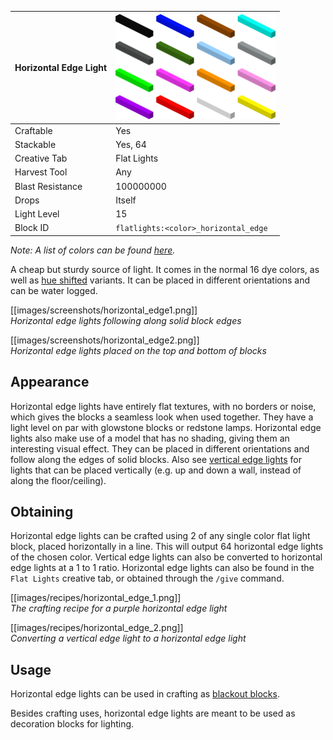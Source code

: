 | Horizontal Edge Light | <img src="images/misc/horizontal_edge_vanilla.png" width="256" alt=""/> |
|-----------------------|-------------------------------------------------------------------------|
| Craftable             | Yes                                                                     |
| Stackable             | Yes, 64                                                                 |
| Creative Tab          | Flat Lights                                                             |
| Harvest Tool          | Any                                                                     |
| Blast Resistance      | 100000000                                                               |
| Drops                 | Itself                                                                  |
| Light Level           | 15                                                                      |
| Block ID              | `flatlights:<color>_horizontal_edge`                                    |

_Note: A list of colors can be found [here](Colors)._

A cheap but sturdy source of light. It comes in the normal 16 dye colors, as well as [hue shifted](Hue-Shifted-Blocks) variants. It can be placed in different orientations and can be water logged.

[[images/screenshots/horizontal_edge1.png]]     
_Horizontal edge lights following along solid block edges_

[[images/screenshots/horizontal_edge2.png]]     
_Horizontal edge lights placed on the top and bottom of blocks_

## Appearance
Horizontal edge lights have entirely flat textures, with no borders or noise, which gives the blocks a seamless look when used together. They have a light level on par with glowstone blocks or redstone lamps. Horizontal edge lights also make use of a model that has no shading, giving them an interesting visual effect. They can be placed in different orientations and follow along the edges of solid blocks. Also see [vertical edge lights](Vertical-Edge-Light) for lights that can be placed vertically (e.g. up and down a wall, instead of along the floor/ceiling).

## Obtaining
Horizontal edge lights can be crafted using 2 of any single color flat light block, placed horizontally in a line. This will output 64 horizontal edge lights of the chosen color. Vertical edge lights can also be converted to horizontal edge lights at a 1 to 1 ratio. Horizontal edge lights can also be found in the `Flat Lights` creative tab, or obtained through the `/give` command.

[[images/recipes/horizontal_edge_1.png]]  
*The crafting recipe for a purple horizontal edge light*

[[images/recipes/horizontal_edge_2.png]]  
*Converting a vertical edge light to a horizontal edge light*

## Usage
Horizontal edge lights can be used in crafting as [blackout blocks](Blackout-Blocks).


Besides crafting uses, horizontal edge lights are meant to be used as decoration blocks for lighting.